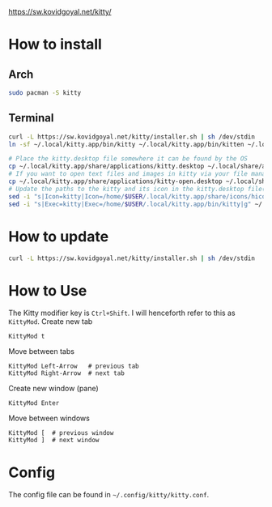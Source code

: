 https://sw.kovidgoyal.net/kitty/
# How to install
## Arch
```bash
sudo pacman -S kitty
```
## Terminal
```bash
curl -L https://sw.kovidgoyal.net/kitty/installer.sh | sh /dev/stdin
ln -sf ~/.local/kitty.app/bin/kitty ~/.local/kitty.app/bin/kitten ~/.local/bin/

# Place the kitty.desktop file somewhere it can be found by the OS
cp ~/.local/kitty.app/share/applications/kitty.desktop ~/.local/share/applications/
# If you want to open text files and images in kitty via your file manager also add the kitty-open.desktop file
cp ~/.local/kitty.app/share/applications/kitty-open.desktop ~/.local/share/applications/
# Update the paths to the kitty and its icon in the kitty.desktop file(s)
sed -i "s|Icon=kitty|Icon=/home/$USER/.local/kitty.app/share/icons/hicolor/256x256/apps/kitty.png|g" ~/.local/share/applications/kitty*.desktop
sed -i "s|Exec=kitty|Exec=/home/$USER/.local/kitty.app/bin/kitty|g" ~/.local/share/applications/kitty*.desktop
```
# How to update
```bash
curl -L https://sw.kovidgoyal.net/kitty/installer.sh | sh /dev/stdin
```
# How to Use
The Kitty modifier key is `Ctrl+Shift`. I will henceforth refer to this as `KittyMod`.
Create new tab
```
KittyMod t
```
Move between tabs
```
KittyMod Left-Arrow   # previous tab
KittyMod Right-Arrow  # next tab
```
Create new window (pane)
```
KittyMod Enter
```
Move between windows
```
KittyMod [  # previous window
KittyMod ]  # next window
```
# Config
The config file can be found in `~/.config/kitty/kitty.conf`.
